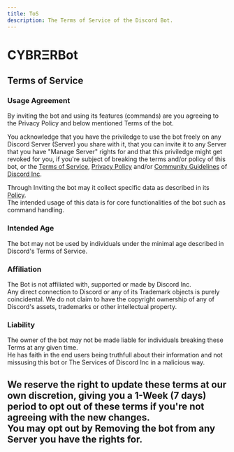 ```yaml
---
title: ToS
description: The Terms of Service of the Discord Bot.
---
```


[Terms of Service]: https://discord.com/terms
[Privacy Policy]: https://discord.com/privacy
[Community Guidelines]: https://discord.com/guidelines
[discord]: https://discord.com
[support]: https://discord.gg/Bm6fMsA
[language]: https://discord.com/developers/docs/dispatch/field-values#predefined-field-values-accepted-locales
[policy]: https://docs.brandgrand.tech/cyberbot/privacy/
# CYBRΞRBot

## Terms of Service

### Usage Agreement
By inviting the bot and using its features (commands) are you agreeing to the Privacy Policy and below mentioned Terms of the bot.

You acknowledge that you have the priviledge to use the bot freely on any Discord Server (Server) you share with it, that you can invite it to any Server that you have "Manage Server" rights for and that this priviledge might get revoked for you, if you're subject of breaking the terms and/or policy of this bot, or the [Terms of Service], [Privacy Policy] and/or [Community Guidelines] of [Discord Inc][discord].

Through Inviting the bot may it collect specific data as described in its [Policy].  
The intended usage of this data is for core functionalities of the bot such as command handling.

### Intended Age
The bot may not be used by individuals under the minimal age described in Discord's Terms of Service.  

### Affiliation
The Bot is not affiliated with, supported or made by Discord Inc.  
Any direct connection to Discord or any of its Trademark objects is purely coincidental. We do not claim to have the copyright ownership of any of Discord's assets, trademarks or other intellectual property.

### Liability
The owner of the bot may not be made liable for individuals breaking these Terms at any given time.  
He has faith in the end users being truthfull about their information and not missusing this bot or The Services of Discord Inc in a malicious way.

We reserve the right to update these terms at our own discretion, giving you a 1-Week (7 days) period to opt out of these terms if you're not agreeing with the new changes.  
You may opt out by Removing the bot from any Server you have the rights for.
----
